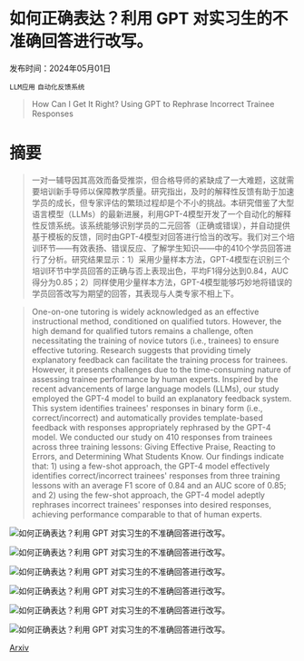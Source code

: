 # 如何正确表达？利用 GPT 对实习生的不准确回答进行改写。

发布时间：2024年05月01日

`LLM应用` `自动化反馈系统`

> How Can I Get It Right? Using GPT to Rephrase Incorrect Trainee Responses

# 摘要

> 一对一辅导因其高效而备受推崇，但合格导师的紧缺成了一大难题，这就需要培训新手导师以保障教学质量。研究指出，及时的解释性反馈有助于加速学员的成长，但专家评估的繁琐过程却是个不小的挑战。本研究借鉴了大型语言模型（LLMs）的最新进展，利用GPT-4模型开发了一个自动化的解释性反馈系统。该系统能够识别学员的二元回答（正确或错误），并自动提供基于模板的反馈，同时由GPT-4模型对回答进行恰当的改写。我们对三个培训环节——有效表扬、错误反应、了解学生知识——中的410个学员回答进行了分析。研究结果显示：1）采用少量样本方法，GPT-4模型在识别三个培训环节中学员回答的正确与否上表现出色，平均F1得分达到0.84，AUC得分为0.85；2）同样使用少量样本方法，GPT-4模型能够巧妙地将错误的学员回答改写为期望的回答，其表现与人类专家不相上下。

> One-on-one tutoring is widely acknowledged as an effective instructional method, conditioned on qualified tutors. However, the high demand for qualified tutors remains a challenge, often necessitating the training of novice tutors (i.e., trainees) to ensure effective tutoring. Research suggests that providing timely explanatory feedback can facilitate the training process for trainees. However, it presents challenges due to the time-consuming nature of assessing trainee performance by human experts. Inspired by the recent advancements of large language models (LLMs), our study employed the GPT-4 model to build an explanatory feedback system. This system identifies trainees' responses in binary form (i.e., correct/incorrect) and automatically provides template-based feedback with responses appropriately rephrased by the GPT-4 model. We conducted our study on 410 responses from trainees across three training lessons: Giving Effective Praise, Reacting to Errors, and Determining What Students Know. Our findings indicate that: 1) using a few-shot approach, the GPT-4 model effectively identifies correct/incorrect trainees' responses from three training lessons with an average F1 score of 0.84 and an AUC score of 0.85; and 2) using the few-shot approach, the GPT-4 model adeptly rephrases incorrect trainees' responses into desired responses, achieving performance comparable to that of human experts.

![如何正确表达？利用 GPT 对实习生的不准确回答进行改写。](../../..//opt/data/Projects/HuggingArxiv/paper_images/2405.00970/Scenario.png)

![如何正确表达？利用 GPT 对实习生的不准确回答进行改写。](../../..//opt/data/Projects/HuggingArxiv/paper_images/2405.00970/feedback.png)

![如何正确表达？利用 GPT 对实习生的不准确回答进行改写。](../../..//opt/data/Projects/HuggingArxiv/paper_images/2405.00970/praise.png)

![如何正确表达？利用 GPT 对实习生的不准确回答进行改写。](../../..//opt/data/Projects/HuggingArxiv/paper_images/2405.00970/errors.png)

![如何正确表达？利用 GPT 对实习生的不准确回答进行改写。](../../..//opt/data/Projects/HuggingArxiv/paper_images/2405.00970/knows.png)

![如何正确表达？利用 GPT 对实习生的不准确回答进行改写。](../../..//opt/data/Projects/HuggingArxiv/paper_images/2405.00970/dimension_plot.png)

[Arxiv](https://arxiv.org/abs/2405.00970)